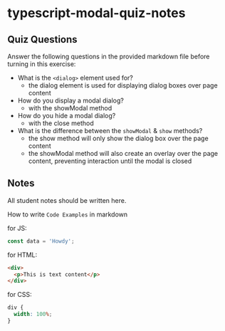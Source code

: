 # typescript-modal-quiz-notes

## Quiz Questions

Answer the following questions in the provided markdown file before turning in this exercise:

- What is the `<dialog>` element used for?
  - the dialog element is used for displaying dialog boxes over page content
- How do you display a modal dialog?
  - with the showModal method
- How do you hide a modal dialog?
  - with the close method
- What is the difference between the `showModal` & `show` methods?
  - the show method will only show the dialog box over the page content
  - the showModal method will also create an overlay over the page content, preventing interaction until the modal is closed

## Notes

All student notes should be written here.

How to write `Code Examples` in markdown

for JS:

```javascript
const data = 'Howdy';
```

for HTML:

```html
<div>
  <p>This is text content</p>
</div>
```

for CSS:

```css
div {
  width: 100%;
}
```
